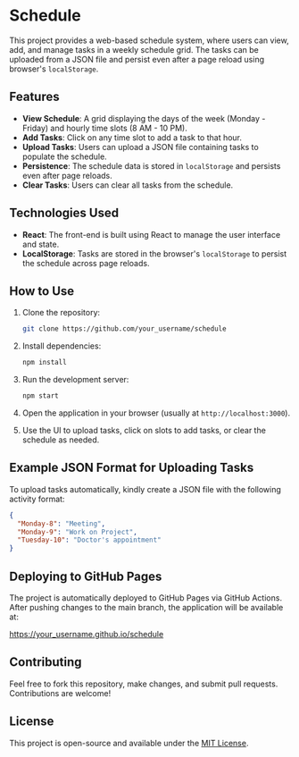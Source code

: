 # Schedule

This project provides a web-based schedule system, where users can view, add, and manage tasks in a weekly schedule grid. The tasks can be uploaded from a JSON file and persist even after a page reload using browser's `localStorage`.

## Features

- **View Schedule**: A grid displaying the days of the week (Monday - Friday) and hourly time slots (8 AM - 10 PM).
- **Add Tasks**: Click on any time slot to add a task to that hour.
- **Upload Tasks**: Users can upload a JSON file containing tasks to populate the schedule.
- **Persistence**: The schedule data is stored in `localStorage` and persists even after page reloads.
- **Clear Tasks**: Users can clear all tasks from the schedule.

## Technologies Used

- **React**: The front-end is built using React to manage the user interface and state.
- **LocalStorage**: Tasks are stored in the browser's `localStorage` to persist the schedule across page reloads.

## How to Use

1. Clone the repository:
   ```bash
   git clone https://github.com/your_username/schedule
   ```

2. Install dependencies:
   ```bash
   npm install
   ```

3. Run the development server:
   ```bash
   npm start
   ```

4. Open the application in your browser (usually at `http://localhost:3000`).

5. Use the UI to upload tasks, click on slots to add tasks, or clear the schedule as needed.

## Example JSON Format for Uploading Tasks

To upload tasks automatically, kindly create a JSON file with the following activity format:

```json
{
  "Monday-8": "Meeting",
  "Monday-9": "Work on Project",
  "Tuesday-10": "Doctor's appointment"
}
```

## Deploying to GitHub Pages

The project is automatically deployed to GitHub Pages via GitHub Actions. After pushing changes to the main branch, the application will be available at:

https://your_username.github.io/schedule

## Contributing

Feel free to fork this repository, make changes, and submit pull requests. Contributions are welcome!

## License

This project is open-source and available under the [MIT License](LICENSE).
